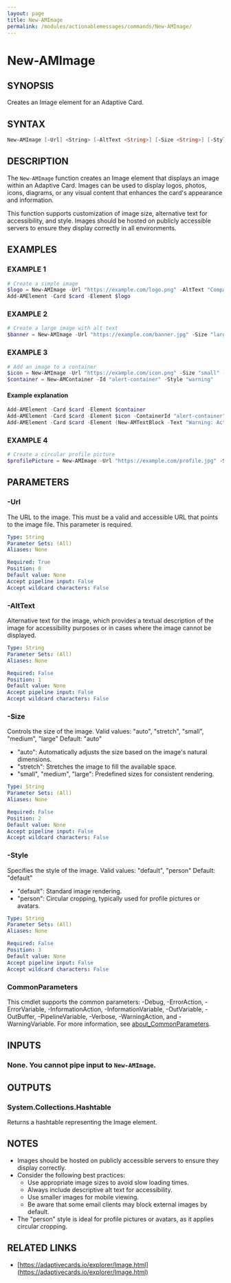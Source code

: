 ```yaml
---
layout: page
title: New-AMImage
permalink: /modules/actionablemessages/commands/New-AMImage/
---
```


# New-AMImage

## SYNOPSIS
Creates an Image element for an Adaptive Card.

## SYNTAX

```powershell
New-AMImage [-Url] <String> [-AltText <String>] [-Size <String>] [-Style <String>] [-Verbose <SwitchParameter>] [-Debug <SwitchParameter>] [-ErrorAction <ActionPreference>] [-WarningAction <ActionPreference>] [-InformationAction <ActionPreference>] [-ProgressAction <ActionPreference>] [-ErrorVariable <String>] [-WarningVariable <String>] [-InformationVariable <String>] [-OutVariable <String>] [-OutBuffer <Int32>] [-PipelineVariable <String>] [<CommonParameters>]
```

## DESCRIPTION
The `New-AMImage` function creates an Image element that displays an image within an Adaptive Card.
Images can be used to display logos, photos, icons, diagrams, or any visual content
that enhances the card's appearance and information.

This function supports customization of image size, alternative text for accessibility, and style.
Images should be hosted on publicly accessible servers to ensure they display correctly in all environments.

## EXAMPLES

### EXAMPLE 1
```powershell
# Create a simple image
$logo = New-AMImage -Url "https://example.com/logo.png" -AltText "Company Logo"
Add-AMElement -Card $card -Element $logo
```


### EXAMPLE 2
```powershell
# Create a large image with alt text
$banner = New-AMImage -Url "https://example.com/banner.jpg" -Size "large" -AltText "Product Banner"
```


### EXAMPLE 3
```powershell
# Add an image to a container
$icon = New-AMImage -Url "https://example.com/icon.png" -Size "small" -AltText "Alert Icon"
$container = New-AMContainer -Id "alert-container" -Style "warning"
```

#### Example explanation
```powershell
Add-AMElement -Card $card -Element $container
Add-AMElement -Card $card -Element $icon -ContainerId "alert-container"
Add-AMElement -Card $card -Element (New-AMTextBlock -Text "Warning: Action required") -ContainerId "alert-container"
```

### EXAMPLE 4
```powershell
# Create a circular profile picture
$profilePicture = New-AMImage -Url "https://example.com/profile.jpg" -Style "person" -AltText "User Profile Picture"
```

## PARAMETERS

### -Url
The URL to the image. This must be a valid and accessible URL that points to the image file.
This parameter is required.

```yaml
Type: String
Parameter Sets: (All)
Aliases: None

Required: True
Position: 0
Default value: None
Accept pipeline input: False
Accept wildcard characters: False
```

### -AltText
Alternative text for the image, which provides a textual description of the image for
accessibility purposes or in cases where the image cannot be displayed.

```yaml
Type: String
Parameter Sets: (All)
Aliases: None

Required: False
Position: 1
Default value: None
Accept pipeline input: False
Accept wildcard characters: False
```

### -Size
Controls the size of the image.
Valid values: "auto", "stretch", "small", "medium", "large"
Default: "auto"

- "auto": Automatically adjusts the size based on the image's natural dimensions.
- "stretch": Stretches the image to fill the available space.
- "small", "medium", "large": Predefined sizes for consistent rendering.

```yaml
Type: String
Parameter Sets: (All)
Aliases: None

Required: False
Position: 2
Default value: None
Accept pipeline input: False
Accept wildcard characters: False
```

### -Style
Specifies the style of the image.
Valid values: "default", "person"
Default: "default"

- "default": Standard image rendering.
- "person": Circular cropping, typically used for profile pictures or avatars.

```yaml
Type: String
Parameter Sets: (All)
Aliases: None

Required: False
Position: 3
Default value: None
Accept pipeline input: False
Accept wildcard characters: False
```

### CommonParameters
This cmdlet supports the common parameters: -Debug, -ErrorAction, -ErrorVariable, -InformationAction, -InformationVariable, -OutVariable, -OutBuffer, -PipelineVariable, -Verbose, -WarningAction, and -WarningVariable. For more information, see [about_CommonParameters](https://learn.microsoft.com/en-us/powershell/module/microsoft.powershell.core/about/about_commonparameters).

## INPUTS
### None. You cannot pipe input to `New-AMImage`.

## OUTPUTS
### System.Collections.Hashtable
Returns a hashtable representing the Image element.

## NOTES
- Images should be hosted on publicly accessible servers to ensure they display correctly.
- Consider the following best practices:
  - Use appropriate image sizes to avoid slow loading times.
  - Always include descriptive alt text for accessibility.
  - Use smaller images for mobile viewing.
  - Be aware that some email clients may block external images by default.
- The "person" style is ideal for profile pictures or avatars, as it applies circular cropping.

## RELATED LINKS
- [https://adaptivecards.io/explorer/Image.html](https://adaptivecards.io/explorer/Image.html)
